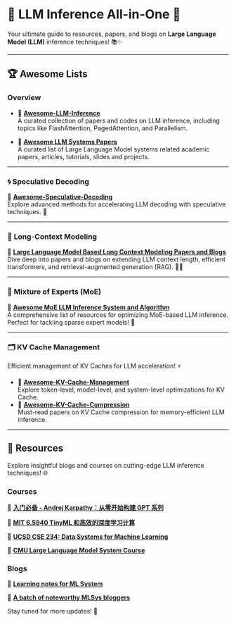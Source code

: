 # 🚀 **LLM Inference All-in-One** 🌟

Your ultimate guide to resources, papers, and blogs on **Large Language Model (LLM)** inference techniques! 📚✨

---

## 🏆 **Awesome Lists**

### **Overview**  
- 🔗 [**Awesome-LLM-Inference**](https://github.com/DefTruth/Awesome-LLM-Inference)  
A curated collection of papers and codes on LLM inference, including topics like FlashAttention, PagedAttention, and Parallelism.

- 🔗 [**Awesome LLM Systems Papers**](https://github.com/AmberLJC/LLMSys-PaperList)  
A curated list of Large Language Model systems related academic papers, articles, tutorials, slides and projects.

---

### 🌀 **Speculative Decoding**
🔗 [**Awesome-Speculative-Decoding**](https://github.com/hemingkx/SpeculativeDecodingPapers)  
Explore advanced methods for accelerating LLM decoding with speculative techniques. 🚀

---

### 📏 **Long-Context Modeling**  
🔗 [**Large Language Model Based Long Context Modeling Papers and Blogs**](https://github.com/Xnhyacinth/Awesome-LLM-Long-Context-Modeling)  
Dive deep into papers and blogs on extending LLM context length, efficient transformers, and retrieval-augmented generation (RAG). 🧠✨

---

### 🧩 **Mixture of Experts (MoE)**  
🔗 [**Awesome MoE LLM Inference System and Algorithm**](https://github.com/MoE-Inf/awesome-moe-inference/)  
A comprehensive list of resources for optimizing MoE-based LLM inference. Perfect for tackling sparse expert models! 🌟

---

### 🗂️ **KV Cache Management**  
Efficient management of KV Caches for LLM acceleration! ⚡

- 🔗 [**Awesome-KV-Cache-Management**](https://github.com/TreeAI-Lab/Awesome-KV-Cache-Management)  
  Explore token-level, model-level, and system-level optimizations for KV Cache.  
- 🔗 [**Awesome-KV-Cache-Compression**](https://github.com/October2001/Awesome-KV-Cache-Compression)  
  Must-read papers on KV Cache compression for memory-efficient LLM inference.

---

## 📝 **Resources**

Explore insightful blogs and courses on cutting-edge LLM inference techniques! 🌐 

### **Courses** 
🔗 [**入门必备 - Andrej Karpathy：从零开始构建 GPT 系列**](https://www.bilibili.com/video/BV11yHXeuE9d/?spm_id_from=333.788.videopod.episodes&vd_source=0041b9137caa41ec2dc791fe96607ed6&p=7)

🔗 [**MIT 6.5940 TinyML 和高效的深度学习计算**](https://www.bilibili.com/video/BV1aSq8YrE9P/?spm_id_from=333.337.search-card.all.click&vd_source=0041b9137caa41ec2dc791fe96607ed6)

🔗 [**UCSD CSE 234: Data Systems for Machine Learning**](https://hao-ai-lab.github.io/cse234-w25/index.html)  

🔗 [**CMU Large Language Model System Course**](https://llmsystem.github.io/)

### **Blogs**  
🔗 [**Learning notes for ML System**](https://github.com/zhaochenyang20/Awesome-ML-SYS-Tutorial)

🔗 [**A batch of noteworthy MLSys bloggers**](https://github.com/MLSys-Learner-Resources/Awesome-MLSys-Blogger)

Stay tuned for more updates! 🎉
